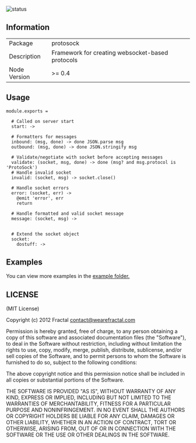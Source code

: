 ![status](https://secure.travis-ci.org/wearefractal/protosock.png?branch=master)

## Information

<table>
<tr> 
<td>Package</td><td>protosock</td>
</tr>
<tr>
<td>Description</td>
<td>Framework for creating websocket-based protocols</td>
</tr>
<tr>
<td>Node Version</td>
<td>>= 0.4</td>
</tr>
</table>

## Usage

```coffee-script
module.exports =
  
  # Called on server start
  start: ->

  # Formatters for messages
  inbound: (msg, done) -> done JSON.parse msg
  outbound: (msg, done) -> done JSON.stringify msg

  # Validate/negotiate with socket before accepting messages
  validate: (socket, msg, done) -> done (msg? and msg.protocol is 'ProtoSock')
  # Handle invalid socket
  invalid: (socket, msg) -> socket.close()

  # Handle socket errors
  error: (socket, err) ->
    @emit 'error', err
    return

  # Handle formatted and valid socket message
  message: (socket, msg) ->


  # Extend the socket object
  socket:
    dostuff: ->
```

## Examples

You can view more examples in the [example folder.](https://github.com/wearefractal/protosock/tree/master/examples)

## LICENSE

(MIT License)

Copyright (c) 2012 Fractal <contact@wearefractal.com>

Permission is hereby granted, free of charge, to any person obtaining
a copy of this software and associated documentation files (the
"Software"), to deal in the Software without restriction, including
without limitation the rights to use, copy, modify, merge, publish,
distribute, sublicense, and/or sell copies of the Software, and to
permit persons to whom the Software is furnished to do so, subject to
the following conditions:

The above copyright notice and this permission notice shall be
included in all copies or substantial portions of the Software.

THE SOFTWARE IS PROVIDED "AS IS", WITHOUT WARRANTY OF ANY KIND,
EXPRESS OR IMPLIED, INCLUDING BUT NOT LIMITED TO THE WARRANTIES OF
MERCHANTABILITY, FITNESS FOR A PARTICULAR PURPOSE AND
NONINFRINGEMENT. IN NO EVENT SHALL THE AUTHORS OR COPYRIGHT HOLDERS BE
LIABLE FOR ANY CLAIM, DAMAGES OR OTHER LIABILITY, WHETHER IN AN ACTION
OF CONTRACT, TORT OR OTHERWISE, ARISING FROM, OUT OF OR IN CONNECTION
WITH THE SOFTWARE OR THE USE OR OTHER DEALINGS IN THE SOFTWARE.
